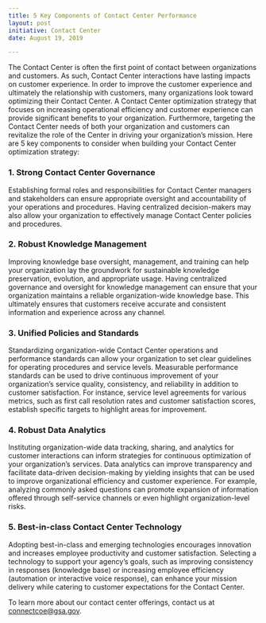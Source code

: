 ```yaml
---
title: 5 Key Components of Contact Center Performance
layout: post
initiative: Contact Center
date: August 19, 2019

---
```

The Contact Center is often the first point of contact between organizations and customers. As such, Contact Center 
interactions have lasting impacts on customer experience. In order to improve the customer experience and ultimately the 
relationship with customers, many organizations look toward optimizing their Contact Center. A Contact Center optimization 
strategy that focuses on increasing operational efficiency and customer experience can provide significant benefits to your 
organization. Furthermore, targeting the Contact Center needs of both your organization and customers can revitalize the role 
of the Center in driving your organization’s mission. Here are 5 key components to consider when building your Contact Center 
optimization strategy: 

<h3>1. Strong Contact Center Governance</h3>

Establishing formal roles and responsibilities for Contact Center managers and stakeholders can ensure appropriate oversight 
and accountability of your operations and procedures. Having centralized decision-makers may also allow your organization to 
effectively manage Contact Center policies and procedures.

<h3>2. Robust Knowledge Management</h3>

Improving knowledge base oversight, management, and training can help your organization lay the groundwork for sustainable 
knowledge preservation, evolution, and appropriate usage. Having centralized governance and oversight for knowledge management 
can ensure that your organization maintains a reliable organization-wide knowledge base. This ultimately ensures that 
customers receive accurate and consistent information and experience across any channel. 

<h3>3. Unified Policies and Standards</h3>
Standardizing organization-wide Contact Center operations and performance standards can allow your organization to set clear 
guidelines for operating procedures and service levels. Measurable performance standards can be used to drive continuous 
improvement of your organization’s service quality, consistency, and reliability in addition to customer satisfaction. For 
instance, service level agreements for various metrics, such as first call resolution rates and customer satisfaction scores, 
establish specific targets to highlight areas for improvement. 

<h3>4. Robust Data Analytics</h3>

Instituting organization-wide data tracking, sharing, and analytics for customer interactions can inform strategies for 
continuous optimization of your organization’s services. Data analytics can improve transparency and facilitate data-driven 
decision-making by yielding insights that can be used to improve organizational efficiency and customer experience. For 
example, analyzing commonly asked questions can promote expansion of information offered through self-service channels or 
even highlight organization-level risks. 

<h3>5. Best-in-class Contact Center Technology</h3>

Adopting best-in-class and emerging technologies encourages innovation and increases employee productivity and customer 
satisfaction. Selecting a technology to support your agency’s goals, such as improving consistency in responses 
(knowledge base) or increasing employee efficiency (automation or interactive voice response), can enhance your mission 
delivery while catering to customer expectations for the Contact Center.

To learn more about our contact center offerings, contact us at <a href="mailto:connectcoe@gsa.gov">connectcoe@gsa.gov</a>. 
